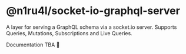 # @n1ru4l/socket-io-graphql-server

A layer for serving a GraphQL schema via a socket.io server. Supports Queries, Mutations, Subscriptions and Live Queries.

Documentation TBA 👀
